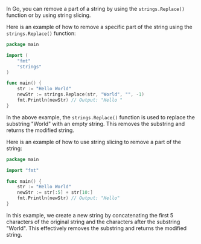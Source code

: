 In Go, you can remove a part of a string by using the `strings.Replace()` function or by using string slicing.

Here is an example of how to remove a specific part of the string using the `strings.Replace()` function:

```go
package main

import (
    "fmt"
    "strings"
)

func main() {
    str := "Hello World"
    newStr := strings.Replace(str, "World", "", -1)
    fmt.Println(newStr) // Output: "Hello "
}
```

In the above example, the `strings.Replace()` function is used to replace the substring "World" with an empty string. This removes the substring and returns the modified string.

Here is an example of how to use string slicing to remove a part of the string:

```go
package main

import "fmt"

func main() {
    str := "Hello World"
    newStr := str[:5] + str[10:]
    fmt.Println(newStr) // Output: "Hello"
}
```

In this example, we create a new string by concatenating the first 5 characters of the original string and the characters after the substring "World". This effectively removes the substring and returns the modified string.